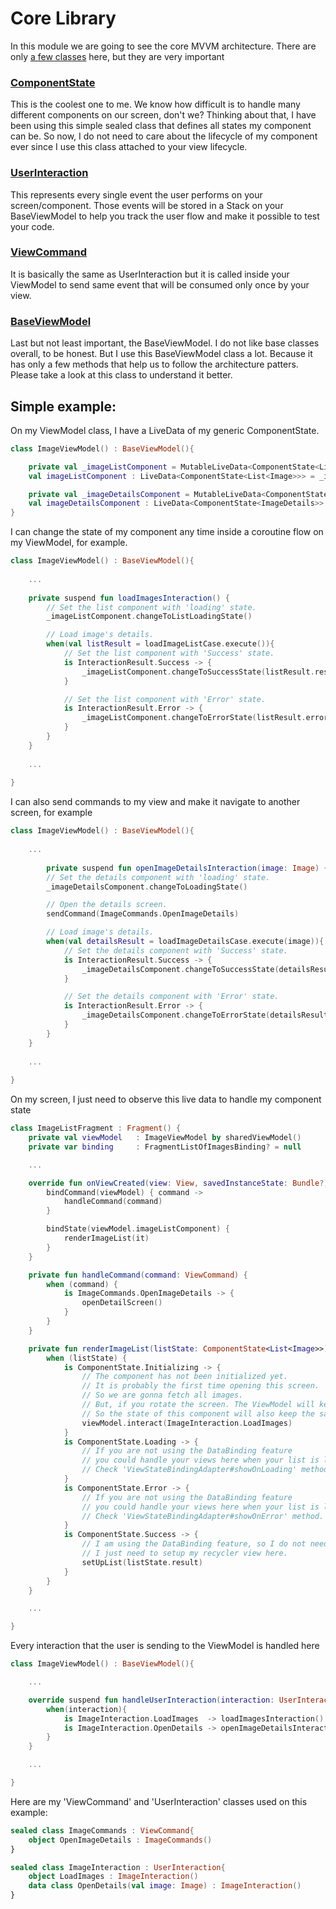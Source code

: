 # Core Library

In this module we are going to see the core MVVM architecture. There are only [a few classes](https://github.com/MayconCardoso/Mvvm-Architecture-Toolkit/tree/master/library/core/src/main/java/com/mctech/architecture/mvvm/core) here, but they are very important

### [ComponentState](https://github.com/MayconCardoso/Mvvm-Architecture-Toolkit/blob/master/library/core/src/main/java/com/mctech/architecture/mvvm/x/core/ComponentState.kt)

This is the coolest one to me. We know how difficult is to handle many different components on our screen, don't we? Thinking about that, I have been using this simple sealed class that defines all states my component can be. 
So now, I do not need to care about the lifecycle of my component ever since I use this class attached to your view lifecycle. 

### [UserInteraction](https://github.com/MayconCardoso/Mvvm-Architecture-Toolkit/blob/master/library/core/src/main/java/com/mctech/architecture/mvvm/x/core/UserInteraction.kt)

This represents every single event the user performs on your screen/component. Those events will be stored in a Stack on your BaseViewModel to help you track the user flow and make it possible to test your code.

### [ViewCommand](https://github.com/MayconCardoso/Mvvm-Architecture-Toolkit/blob/master/library/core/src/main/java/com/mctech/architecture/mvvm/x/core/ViewCommand.kt)

It is basically the same as UserInteraction but it is called inside your ViewModel to send same event that will be consumed only once by your view. 

### [BaseViewModel](https://github.com/MayconCardoso/Mvvm-Architecture-Toolkit/blob/master/library/core/src/main/java/com/mctech/architecture/mvvm/x/core/BaseViewModel.kt)

Last but not least important, the BaseViewModel. I do not like base classes overall, to be honest. But I use this BaseViewModel class a lot. Because it has only a few methods that help us to follow the architecture patters. Please take a look at this class to understand it better.

## Simple example:

On my ViewModel class, I have a LiveData of my generic ComponentState.
```kotlin
class ImageViewModel() : BaseViewModel(){

    private val _imageListComponent = MutableLiveData<ComponentState<List<Image>>>(ComponentState.Initializing)
    val imageListComponent : LiveData<ComponentState<List<Image>>> = _imageListComponent

    private val _imageDetailsComponent = MutableLiveData<ComponentState<ImageDetails>>()
    val imageDetailsComponent : LiveData<ComponentState<ImageDetails>> = _imageDetailsComponent
}
```

I can change the state of my component any time inside a coroutine flow on my ViewModel, for example.
```kotlin
class ImageViewModel() : BaseViewModel(){
    
    ...
    
    private suspend fun loadImagesInteraction() {
        // Set the list component with 'loading' state.
        _imageListComponent.changeToListLoadingState()

        // Load image's details.
        when(val listResult = loadImageListCase.execute()){
            // Set the list component with 'Success' state.
            is InteractionResult.Success -> {
                _imageListComponent.changeToSuccessState(listResult.result)
            }

            // Set the list component with 'Error' state.
            is InteractionResult.Error -> {
                _imageListComponent.changeToErrorState(listResult.error)
            }
        }
    }
    
    ...
    
}
```

I can also send commands to my view and make it navigate to another screen, for example
```kotlin
class ImageViewModel() : BaseViewModel(){
    
    ...
    
        private suspend fun openImageDetailsInteraction(image: Image) {
        // Set the details component with 'loading' state.
        _imageDetailsComponent.changeToLoadingState()

        // Open the details screen.
        sendCommand(ImageCommands.OpenImageDetails)

        // Load image's details.
        when(val detailsResult = loadImageDetailsCase.execute(image)){
            // Set the details component with 'Success' state.
            is InteractionResult.Success -> {
                _imageDetailsComponent.changeToSuccessState(detailsResult.result)
            }

            // Set the details component with 'Error' state.
            is InteractionResult.Error -> {
                _imageDetailsComponent.changeToErrorState(detailsResult.error)
            }
        }
    }
    
    ...
    
}
```

On my screen, I just need to observe this live data to handle my component state

```kotlin
class ImageListFragment : Fragment() {
    private val viewModel   : ImageViewModel by sharedViewModel()
    private var binding     : FragmentListOfImagesBinding? = null

    ...

    override fun onViewCreated(view: View, savedInstanceState: Bundle?) {
        bindCommand(viewModel) { command ->
            handleCommand(command)
        }

        bindState(viewModel.imageListComponent) {
            renderImageList(it)
        }
    }

    private fun handleCommand(command: ViewCommand) {
        when (command) {
            is ImageCommands.OpenImageDetails -> {
                openDetailScreen()
            }
        }
    }

    private fun renderImageList(listState: ComponentState<List<Image>>) {
        when (listState) {
            is ComponentState.Initializing -> {
                // The component has not been initialized yet.
                // It is probably the first time opening this screen.
                // So we are gonna fetch all images.
                // But, if you rotate the screen. The ViewModel will keep the same.
                // So the state of this component will also keep the same and will not init again.
                viewModel.interact(ImageInteraction.LoadImages)
            }
            is ComponentState.Loading -> {
                // If you are not using the DataBinding feature
                // you could handle your views here when your list is loading.
                // Check 'ViewStateBindingAdapter#showOnLoading' method.
            }
            is ComponentState.Error -> {
                // If you are not using the DataBinding feature
                // you could handle your views here when your list is loading.
                // Check 'ViewStateBindingAdapter#showOnError' method.
            }
            is ComponentState.Success -> {
                // I am using the DataBinding feature, so I do not need to 'show' the list visibility
                // I just need to setup my recycler view here.
                setUpList(listState.result)
            }
        }
    }

    ...

}
```

Every interaction that the user is sending to the ViewModel is handled here
```kotlin
class ImageViewModel() : BaseViewModel(){

    ...

    override suspend fun handleUserInteraction(interaction: UserInteraction) {
        when(interaction){
            is ImageInteraction.LoadImages  -> loadImagesInteraction()
            is ImageInteraction.OpenDetails -> openImageDetailsInteraction(interaction.image)
        }
    }

    ...

}
```

Here are my 'ViewCommand' and 'UserInteraction' classes used on this example:

```kotlin
sealed class ImageCommands : ViewCommand{
    object OpenImageDetails : ImageCommands()
}

sealed class ImageInteraction : UserInteraction{
    object LoadImages : ImageInteraction()
    data class OpenDetails(val image: Image) : ImageInteraction()
}
```
